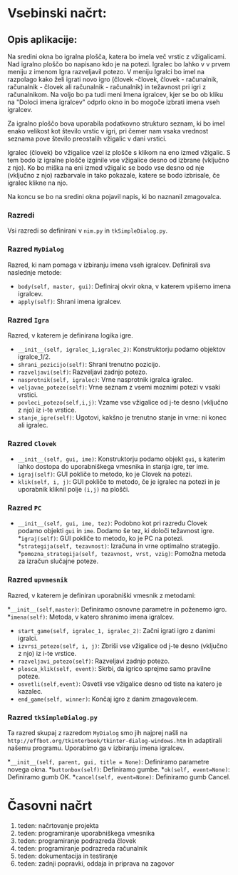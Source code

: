 # Vsebinski načrt:

## Opis aplikacije:

Na sredini okna bo igralna plošča, katera bo imela več vrstic z vžigalicami. Nad igralno ploščo bo napisano kdo je na potezi. Igralec bo lahko v v prvem meniju z imenom Igra razveljavil potezo. V meniju Igralci bo imel na razpolago kako želi igrati novo igro (človek -človek, človek - računalnik, računalnik - človek ali računalnik - računalnik) in težavnost pri igri z računalnikom. Na voljo bo pa tudi meni Imena igralcev, kjer se bo ob kliku na "Doloci imena igralcev" odprlo okno in bo mogoče izbrati imena vseh igralcev.

Za igralno ploščo bova uporabila podatkovno strukturo seznam, ki bo imel enako velikost kot število vrstic v igri, pri čemer nam vsaka vrednost seznama pove število preostalih vžigalic v dani vrstici.

Igralec (človek) bo vžigalice vzel iz plošče s klikom na eno izmed vžigalic. S tem bodo iz igralne plošče izginile vse vžigalice desno od izbrane (vključno z njo). Ko bo miška na eni izmed vžigalic se bodo vse desno od nje (vključno z njo) razbarvale in tako pokazale, katere se bodo izbrisale, če igralec klikne na njo.

Na koncu se bo na sredini okna pojavil napis, ki bo naznanil zmagovalca.

### Razredi

Vsi razredi so definirani v `nim.py` in `tkSimpleDialog.py`.

### Razred `MyDialog`
Razred, ki nam pomaga v izbiranju imena vseh igralcev. Definirali sva naslednje metode: 

* `body(self, master, gui)`: Definiraj okvir okna, v katerem vpišemo imena igralcev.
* `apply(self)`: Shrani imena igralcev.

### Razred `Igra`
Razred, v katerem je definirana logika igre. 

* `__init__(self, igralec_1,igralec_2)`: Konstruktorju podamo objektov igralce_1/2.
* `shrani_pozicijo(self)`: Shrani trenutno pozicijo.
* `razveljavi(self)`: Razveljavi zadnjo potezo.
* `nasprotnik(self, igralec)`: Vrne nasprotnik igralca igralec.
* `veljavne_poteze(self)`: Vrne seznam z vsemi moznimi potezi v vsaki vrstici.
* `povleci_potezo(self,i,j)`: Vzame vse vžigalice od j-te desno (vključno z njo) iz i-te vrstice.
* `stanje_igre(self)`: Ugotovi, kakšno je trenutno stanje in vrne: ni konec ali igralec.

### Razred `Clovek`

* `__init__(self, gui, ime)`: Konstruktorju podamo objekt `gui`, s katerim lahko dostopa do uporabniškega vmesnika in stanja igre, ter ime.
* `igraj(self)`: GUI pokliče to metodo, ko je Clovek na potezi.
* `klik(self, i, j)`: GUI pokliče to metodo, če je igralec na potezi in je uporabnik kliknil polje `(i,j)` na plošči.

### Razred `PC`

* `__init__(self, gui, ime, tez)`: Podobno kot pri razredu Clovek podamo objekti `gui` in `ime`. Dodamo še tez, ki določi težavnost igre.
*`igraj(self)`: GUI pokliče to metodo, ko je PC na potezi.
*`strategija(self, tezavnost)`: Izračuna in vrne optimalno strategijo. 
*`pomozna_strategija(self, tezavnost, vrst, vzig)`: Pomožna metoda za izračun slučajne poteze. 


### Razred `upvmesnik`
Razred, v katerem je definiran uporabniški vmesnik z metodami:

*`__init__(self,master)`: Definiramo osnovne parametre in poženemo igro.
*`imena(self)`: Metoda, v katero shranimo imena igralcev.
* `start_game(self, igralec_1, igralec_2)`: Začni igrati igro z danimi igralci.
* `izvrsi_potezo(self, i, j)`: Zbriši vse vžigalice od j-te desno (vključno z njo) iz i-te vrstice.
* `razveljavi_potezo(self)`: Razveljavi zadnjo potezo.
* `plosca_klik(self, event)`: Skrbi, da igrico sprejme samo pravilne poteze.
* `osvetli(self,event)`: Osvetli vse vžigalice desno od tiste na katero je kazalec.
* `end_game(self, winner)`: Končaj igro z danim zmagovalecem.

### Razred `tkSimpleDialog.py`
Ta razred skupaj z razredom `MyDialog` smo jih najprej našli na `http://effbot.org/tkinterbook/tkinter-dialog-windows.htm` in adaptirali našemu programu. Uporabimo ga v izbiranju imena igralcev.

*`__init__(self, parent, gui, title = None)`: Definiramo parametre novega okna.
*`buttonbox(self)`: Definiramo gumbe.
*`ok(self, event=None)`: Definiramo gumb OK.
*`cancel(self, event=None)`: Definiramo gumb Cancel.


# Časovni načrt

1. teden: načrtovanje projekta
2. teden: programiranje uporabniškega vmesnika
3. teden: programiranje podrazreda človek
4. teden: programiranje podrazreda računalnik
5. teden: dokumentacija in testiranje
6. teden: zadnji popravki, oddaja in priprava na zagovor
